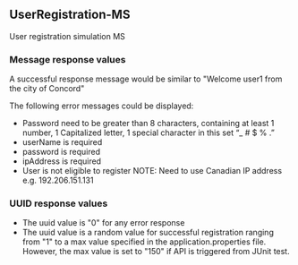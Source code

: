 ## UserRegistration-MS
User registration simulation MS

### Message response values
A successful response message would be similar to "Welcome user1 from the city of Concord"

The following error messages could be displayed:
* Password need to be greater than 8 characters, containing at least 1 number, 1 Capitalized letter, 1 special character in this set “_ # $ % .”
* userName is required
* password is required
* ipAddress is required
* User is not eligible to register NOTE: Need to use Canadian IP address e.g. 192.206.151.131

### UUID response values
* The uuid value is "0" for any error response
* The uuid value is a random value for successful registration ranging from "1" to a max value specified in the application.properties file.
However, the max value is set to "150" if API is triggered from JUnit test.

